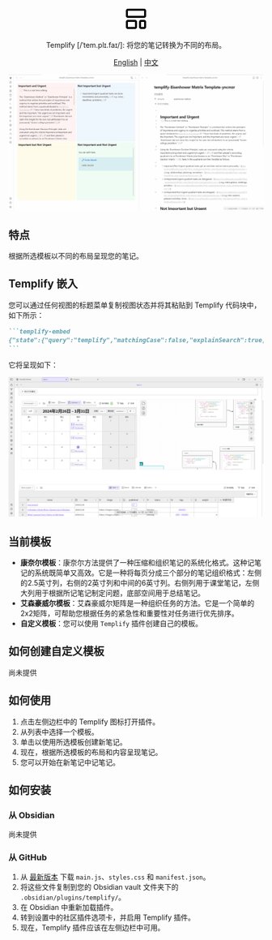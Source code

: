 <div align="center">
<img height="48" width="48" src="./media/layout-template.svg"> 
<p>Templify [/ˈtem.plɪ.faɪ/]: 将您的笔记转换为不同的布局。</p>
</div>

<p align="center">
<a href="https://github.com/Quorafind/Obsidian-Templify/blob/main/README.md">English</a> | <a href="https://github.com/Quorafind/Obsidian-Templify/blob/main/README-ZH.md">中文</a>
</p>


![templify](https://raw.githubusercontent.com/quorafind/obsidian-templify/main/media/templify.gif)

## 特点

根据所选模板以不同的布局呈现您的笔记。

## Templify 嵌入

您可以通过任何视图的标题菜单复制视图状态并将其粘贴到 Templify 代码块中，如下所示：

````markdown
```templify-embed
{"state":{"query":"templify","matchingCase":false,"explainSearch":true,"collapseAll":true,"extraContext":true,"sortOrder":"byCreatedTime"},"type":"search"}
```
````

它将呈现如下：

![templify-embed](https://raw.githubusercontent.com/quorafind/obsidian-templify/main/media/templify-3.png)

## 当前模板

- **康奈尔模板**：康奈尔方法提供了一种压缩和组织笔记的系统化格式。这种记笔记的系统既简单又高效。它是一种将每页分成三个部分的笔记组织格式：左侧的2.5英寸列，右侧的2英寸列和中间的6英寸列。右侧列用于课堂笔记，左侧大列用于根据所记笔记制定问题，底部空间用于总结笔记。
- **艾森豪威尔模板**：艾森豪威尔矩阵是一种组织任务的方法。它是一个简单的2x2矩阵，可帮助您根据任务的紧急性和重要性对任务进行优先排序。
- **自定义模板**：您可以使用 `Templify` 插件创建自己的模板。

## 如何创建自定义模板

尚未提供

## 如何使用

1. 点击左侧边栏中的 Templify 图标打开插件。
2. 从列表中选择一个模板。
3. 单击以使用所选模板创建新笔记。
4. 现在，根据所选模板的布局和内容呈现笔记。
5. 您可以开始在新笔记中记笔记。

## 如何安装

### 从 Obsidian

尚未提供

### 从 GitHub

1. 从 [最新版本](http://github.com/quorafind/obsidian-templify/releases/latest) 下载 `main.js`、`styles.css` 和 `manifest.json`。
2. 将这些文件复制到您的 Obsidian vault 文件夹下的 `.obsidian/plugins/templify/`。
3. 在 Obsidian 中重新加载插件。
4. 转到设置中的社区插件选项卡，并启用 Templify 插件。
5. 现在，Templify 插件应该在左侧边栏中可用。
